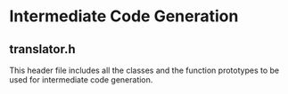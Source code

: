 # Intermediate Code Generation
## translator.h
This header file includes all the classes and the function prototypes to be used for intermediate code generation.
